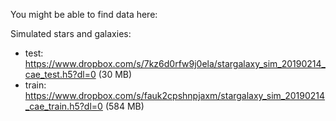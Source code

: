 You might be able to find data here:

Simulated stars and galaxies:

* test: https://www.dropbox.com/s/7kz6d0rfw9j0ela/stargalaxy_sim_20190214_cae_test.h5?dl=0  (30 MB)
* train: https://www.dropbox.com/s/fauk2cpshnpjaxm/stargalaxy_sim_20190214_cae_train.h5?dl=0  (584 MB)

